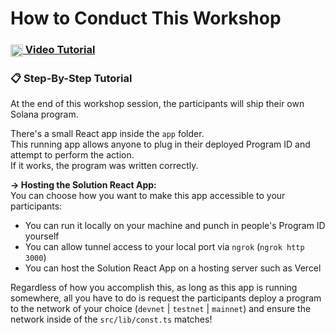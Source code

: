 # How to Conduct This Workshop

### [<img src="../../.docs/youtube-icon.png" alt="youtube" width="20" align="center"/> Video Tutorial](https://www.youtube.com/watch?v=u1HyjeBs3xk)

### 📋 Step-By-Step Tutorial

At the end of this workshop session, the participants will ship their own Solana program.   
   
There's a small React app inside the `app` folder.   
This running app allows anyone to plug in their deployed Program ID and attempt to perform the action.   
If it works, the program was written correctly.   
   
**→ Hosting the Solution React App:**   
You can choose how you want to make this app accessible to your participants:
* You can run it locally on your machine and punch in people's Program ID yourself
* You can allow tunnel access to your local port via `ngrok` (`ngrok http 3000`)
* You can host the Solution React App on a hosting server such as Vercel
   
Regardless of how you accomplish this, as long as this app is running somewhere, all you have to do is request the participants deploy a program to the network of your choice (`devnet` | `testnet` | `mainnet`) and ensure the network inside of the `src/lib/const.ts` matches!
